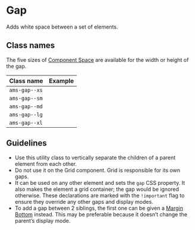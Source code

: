 <!-- @license CC0-1.0 -->

# Gap

Adds white space between a set of elements.

## Class names

The five sizes of [Component Space](/docs/brand-design-tokens-space--docs) are available for the width or height of the gap.

| Class name    | Example                                                                                   |
| :------------ | :---------------------------------------------------------------------------------------- |
| `ams-gap--xs` | <div className="ams-docs-token-example--space" style="inline-size: var(--ams-gap-xs);" /> |
| `ams-gap--sm` | <div className="ams-docs-token-example--space" style="inline-size: var(--ams-gap-sm);" /> |
| `ams-gap--md` | <div className="ams-docs-token-example--space" style="inline-size: var(--ams-gap-md);" /> |
| `ams-gap--lg` | <div className="ams-docs-token-example--space" style="inline-size: var(--ams-gap-lg);" /> |
| `ams-gap--xl` | <div className="ams-docs-token-example--space" style="inline-size: var(--ams-gap-xl);" /> |

## Guidelines

- Use this utility class to vertically separate the children of a parent element from each other.
- Do not use it on the Grid component.
  Grid is responsible for its own gaps.
- It can be used on any other element and sets the `gap` CSS property.
  It also makes the element a grid container; the gap would be ignored otherwise.
  These declarations are marked with the `!important` flag to ensure they override any other gaps and display modes.
- To add a gap between 2 siblings, the first one can be given a [Margin Bottom](/docs/utilities-css-margin--docs) instead.
  This may be preferable because it doesn’t change the parent’s display mode.
